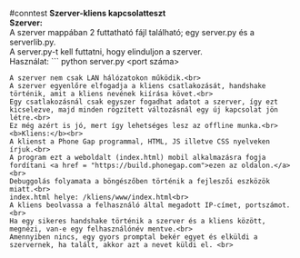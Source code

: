 <!Doctype html>
#conntest
<b>Szerver-kliens kapcsolatteszt</b><br>
<b>Szerver:</b><br>
A szerver mappában 2 futtatható fájl található; egy server.py és a serverlib.py.<br>
A server.py-t kell futtatni, hogy elinduljon a szerver.<br>
Használat:  ```
python server.py <port száma>
 ```
A szerver nem csak LAN hálózatokon működik.<br>
A szerver egyenlőre elfogadja a kliens csatlakozását, handshake történik, amit a kliens nevének kiírása követ.<br>
Egy csatlakozásnál csak egyszer fogadhat adatot a szerver, így ezt kicselezve, majd minden rögzített változásnál egy új kapcsolat jön létre.<br>
Ez még azért is jó, mert így lehetséges lesz az offline munka.<br>
<b>Kliens:</b><br>
A klienst a Phone Gap programmal, HTML, JS illetve CSS nyelveken írjuk.<br>
A program ezt a weboldalt (index.html) mobil alkalmazásra fogja fordítani <a href = "https://build.phonegap.com">ezen az oldalon.</a><br>
Debuggolás folyamata a böngészőben történik a fejleszői eszközök miatt.<br>
index.html helye: /kliens/www/index.html<br>
A kliens beolvassa a felhasználó által megadott IP-címet, portszámot.<br>
Ha egy sikeres handshake történik a szerver és a kliens között, megnézi, van-e egy felhasználónév mentve.<br>
Amennyiben nincs, egy gyors promptal bekér egyet és elküldi a szervernek, ha talált, akkor azt a nevet küldi el. <br>
